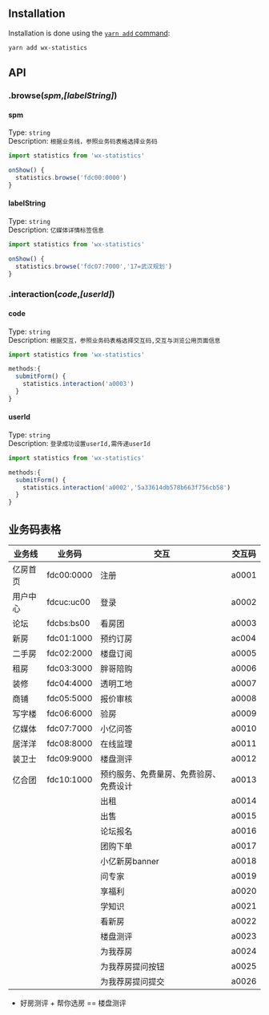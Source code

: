 <br/>

## Installation

Installation is done using the [`yarn add` command](http://192.168.1.141:4873/#/detail/wx-statistics):

```sh
yarn add wx-statistics
```

## API

### .browse(*spm*,*[labelString]*)

#### spm

Type: `string`<br>
Description: `根据业务线，参照业务码表格选择业务码`

```js
import statistics from 'wx-statistics'

onShow() {
  statistics.browse('fdc00:0000')
}
```
#### labelString

Type: `string`<br>
Description: `亿媒体详情标签信息`

```js
import statistics from 'wx-statistics'

onShow() {
  statistics.browse('fdc07:7000','17=武汉规划')
}
```

### .interaction(*code*,*[userId]*)

#### code

Type: `string`<br>
Description: `根据交互，参照业务码表格选择交互码,交互与浏览公用页面信息`

```js
import statistics from 'wx-statistics'

methods:{
  submitForm() {
    statistics.interaction('a0003')
  }
}     
```
#### userId

Type: `string`<br>
Description: `登录成功设置userId,需传递userId`

```js
import statistics from 'wx-statistics'

methods:{
  submitForm() {
    statistics.interaction('a0002','5a33614db578b663f756cb58')
  }
}     
```

## 业务码表格

| 业务线   | 业务码     | 交互                                   | 交互码 |
| -------- | ---------- | -------------------------------------- | ------ |
| 亿房首页 | fdc00:0000 | 注册                                   | a0001  |
| 用户中心 | fdcuc:uc00 | 登录                                   | a0002  |
| 论坛     | fdcbs:bs00 | 看房团                                 | a0003  |
| 新房     | fdc01:1000 | 预约订房                               | ac004  |
| 二手房   | fdc02:2000 | 楼盘订阅                               | a0005  |
| 租房     | fdc03:3000 | 胖哥陪购                               | a0006  |
| 装修     | fdc04:4000 | 透明工地                               | a0007  |
| 商铺     | fdc05:5000 | 报价审核                               | a0008  |
| 写字楼   | fdc06:6000 | 验房                                   | a0009  |
| 亿媒体   | fdc07:7000 | 小亿问答                               | a0010  |
| 居洋洋   | fdc08:8000 | 在线监理                               | a0011  |
| 装卫士   | fdc09:9000 | 楼盘测评                               | a0012  |
| 亿合团   | fdc10:1000 | 预约服务、免费量房、免费验房、免费设计 | a0013  |
|          |            | 出租                                   | a0014  |
|          |            | 出售                                   | a0015  |
|          |            | 论坛报名                               | a0016  |
|          |            | 团购下单                               | a0017  |
|          |            | 小亿新房banner                         | a0018  |
|          |            | 问专家                                 | a0019  |
|          |            | 享福利                                 | a0020  |
|          |            | 学知识                                 | a0021  |
|          |            | 看新房                                 | a0022  |
|          |            | 楼盘测评                               | a0023  |
|          |            | 为我荐房                               | a0024  |
|          |            | 为我荐房提问按钮                       | a0025  |
|          |            | 为我荐房提问提交                       | a0026  |

* 好房测评 + 帮你选房 == 楼盘测评
